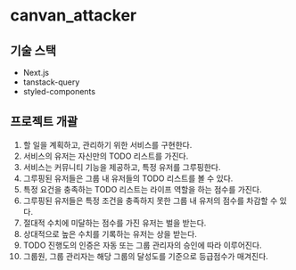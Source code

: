 # canvan_attacker

## 기술 스택

- Next.js
- tanstack-query
- styled-components

## 프로젝트 개괄

1. 할 일을 계획하고, 관리하기 위한 서비스를 구현한다.
2. 서비스의 유저는 자신만의 TODO 리스트를 가진다.
3. 서비스는 커뮤니티 기능을 제공하고, 특정 유저를 그루핑한다.
4. 그루핑된 유저들은 그룹 내 유저들의 TODO 리스트를 볼 수 있다.
5. 특정 요건을 충족하는 TODO 리스트는 라이프 역할을 하는 점수를 가진다.
6. 그루핑된 유저들은 특정 조건을 충족하지 못한 그룹 내 유저의 점수를 차감할 수 있다.
7. 절대적 수치에 미달하는 점수를 가진 유저는 벌을 받는다.
8. 상대적으로 높은 수치를 기록하는 유저는 상을 받는다.
9. TODO 진행도의 인증은 자동 또는 그룹 관리자의 승인에 따라 이루어진다.
10. 그룹원, 그룹 관리자는 해당 그룹의 달성도를 기준으로 등급점수가 매겨진다.
